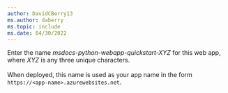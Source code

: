 ```yaml
---
author: DavidCBerry13
ms.author: daberry
ms.topic: include
ms.date: 04/30/2022
---
```

Enter the name *msdocs-python-webapp-quickstart-XYZ* for this web app, where *XYZ* is any three unique characters.<br>
<br>
When deployed, this name is used as your app name in the form `https://<app-name>.azurewebsites.net`.